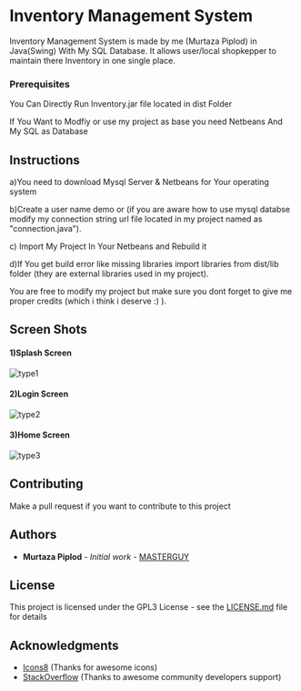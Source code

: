 # Inventory Management System

Inventory Management System is made by me (Murtaza Piplod) in Java(Swing) With My SQL Database.
It allows user/local shopkepper to maintain there Inventory in one single place.


### Prerequisites

You Can Directly Run Inventory.jar file located in dist Folder

If You Want to Modfiy or use my project as base you need Netbeans And My SQL as Database

## Instructions
a)You need to download Mysql Server  & Netbeans for Your operating system

b)Create a user name demo or (if you are aware how to use mysql databse modify my connection string url file located in my project named as "connection.java").

c) Import My Project In Your Netbeans and Rebuild it

d)If You get build error like missing libraries import libraries from dist/lib folder (they are external libraries used in my project).

You are free to modify my project but make sure you dont forget to give me proper credits (which i think i deserve :) ).

## Screen Shots

#### 1)Splash Screen
<img src="https://i.ibb.co/pKrwxDc/type1.png" alt="type1" border="0">

#### 2)Login Screen
<img src="https://i.ibb.co/qy3FdNB/type2.png" alt="type2" border="0">

#### 3)Home Screen
<img src="https://i.ibb.co/4svB01D/type3.png" alt="type3" border="0">


## Contributing

Make a pull request if you want to contribute to this project 


## Authors

* **Murtaza Piplod** - *Initial work* - [MASTERGUY](https://github.com/MASTERGUY/)


## License

This project is licensed under the GPL3 License - see the [LICENSE.md](LICENSE.md) file for details

## Acknowledgments

* [Icons8](https://icons8.com) (Thanks for awesome icons) 
* [StackOverflow](https://stackoverflow.com) (Thanks to awesome community developers support)


